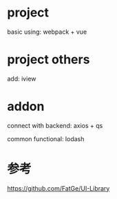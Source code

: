 # project

basic using: webpack + vue

# project others

add: iview

# addon

connect with backend: axios + qs

common functional: lodash


# 参考

https://github.com/FatGe/UI-Library


